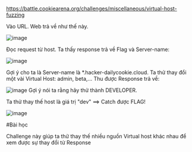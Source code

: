 https://battle.cookiearena.org/challenges/miscellaneous/virtual-host-fuzzing

Vào URL. Web trả về như thế này.

![image](https://github.com/maintt410/_writeup/assets/85602870/9adee7c2-e0dd-4575-be87-94e9154b0502)

Đọc request từ host. Ta thấy response trả về Flag và Server-name:

![image](https://github.com/maintt410/_writeup/assets/85602870/9aff659f-c613-40b9-accf-8b826d284fb3)

Gợi ý cho ta là Server-name là *.hacker-dailycookie.cloud. Ta thử thay đổi một vài Virtual Host: admin, beta,... 
Thu được Response trả về: 

![image](https://github.com/maintt410/_writeup/assets/85602870/2a3c9cc5-6665-4a09-afcf-49f735d51310)
Gợi ý nói ta rằng hãy thử thành DEVELOPER.

Ta thử thay thế host là giá trị "dev" ==> Catch được FLAG! 

![image](https://github.com/maintt410/_writeup/assets/85602870/f7e06855-10cc-46a0-84e9-957f46ea4fb4)


#Bài học 

Challenge này giúp ta thử thay thế nhiều nguồn Virtual host khác nhau để xem được sự thay đổi từ Response
